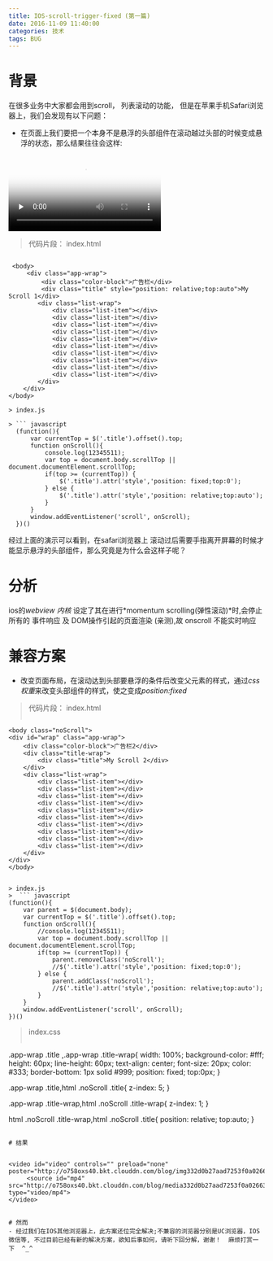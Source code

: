 ```yaml
---
title: IOS-scroll-trigger-fixed (第一篇)
date: 2016-11-09 11:40:00
categories: 技术
tags: BUG
---
```


# 背景

在很多业务中大家都会用到scroll， 列表滚动的功能， 但是在苹果手机Safari浏览器上，我们会发现有以下问题：

- 在页面上我们要把一个本身不是悬浮的头部组件在滚动越过头部的时候变成悬浮的状态，那么结果往往会这样:

<video id="video" controls="" preload="none" poster="http://o758oxs40.bkt.clouddn.com/blog/imgf67ac3879f66c98ba6eaab784a1f3359.jpg">
      <source id="mp4" src="http://o758oxs40.bkt.clouddn.com/blog/mediaf67ac3879f66c98ba6eaab784a1f3359.mp4" type="video/mp4">
</video>

> 代码片段：
> index.html

>  ``` html
	 <body>
	     <div class="app-wrap">
	         <div class="color-block">广告栏</div>
	         <div class="title" style="position: relative;top:auto">My Scroll 1</div>
	        <div class="list-wrap">
	            <div class="list-item"></div>
	            <div class="list-item"></div>
	            <div class="list-item"></div>
	            <div class="list-item"></div>
	            <div class="list-item"></div>
	            <div class="list-item"></div>
	            <div class="list-item"></div>
	            <div class="list-item"></div>
	            <div class="list-item"></div>
	            <div class="list-item"></div>
	        </div>
	    </div>
	</body>
  ```
> index.js

> ``` javascript
	(function(){
	    var currentTop = $('.title').offset().top;
	    function onScroll(){
	        console.log(12345511);
	        var top = document.body.scrollTop || document.documentElement.scrollTop;
	        if(top >= (currentTop)) {
	            $('.title').attr('style','position: fixed;top:0');
	        } else {
	            $('.title').attr('style','position: relative;top:auto');
	        }
	    }
	    window.addEventListener('scroll', onScroll);
	})()

 ```






经过上面的演示可以看到，在safari浏览器上 滚动过后需要手指离开屏幕的时候才能显示悬浮的头部组件，那么究竟是为什么会这样子呢？


# 分析

ios的*webview 内核* 设定了其在进行*momentum scrolling(弹性滚动)*时,会停止所有的 事件响应 及 DOM操作引起的页面渲染 (亲测),故 onscroll 不能实时响应


# 兼容方案

- 改变页面布局，在滚动达到头部要悬浮的条件后改变父元素的样式，通过*css权重*来改变头部组件的样式，使之变成*position:fixed*


> 代码片段：
> index.html
> ``` html
	<body class="noScroll">
	<div id="wrap" class="app-wrap">
	    <div class="color-block">广告栏2</div>
	    <div class="title-wrap">
	        <div class="title">My Scroll 2</div>
	    </div>
	    <div class="list-wrap">
	        <div class="list-item"></div>
	        <div class="list-item"></div>
	        <div class="list-item"></div>
	        <div class="list-item"></div>
	        <div class="list-item"></div>
	        <div class="list-item"></div>
	        <div class="list-item"></div>
	        <div class="list-item"></div>
	        <div class="list-item"></div>
	        <div class="list-item"></div>
	    </div>
	</div>
	</body>
```

> index.js
>  ``` javascript
(function(){
    var parent = $(document.body);
    var currentTop = $('.title').offset().top;
    function onScroll(){
        //console.log(12345511);
        var top = document.body.scrollTop || document.documentElement.scrollTop;
        if(top >= (currentTop)) {
            parent.removeClass('noScroll');
            //$('.title').attr('style','position: fixed;top:0');
        } else {
            parent.addClass('noScroll');
            //$('.title').attr('style','position: relative;top:auto');
        }
    }
    window.addEventListener('scroll', onScroll);
})()
 ```

> index.css
>  ``` css
.app-wrap .title ,.app-wrap .title-wrap{
    width: 100%;
    background-color: #fff;
    height: 60px;
    line-height: 60px;
    text-align: center;
    font-size: 20px;
    color: #333;
    border-bottom: 1px solid #999;
    position: fixed;
    top:0px;
}

.app-wrap .title,html .noScroll .title{
    z-index: 5;
}

.app-wrap .title-wrap,html .noScroll .title-wrap{
    z-index: 1;
}

html .noScroll .title-wrap,html .noScroll .title{
    position: relative;
    top:auto;
}

 ```

# 结果


<video id="video" controls="" preload="none" poster="http://o758oxs40.bkt.clouddn.com/blog/img332d0b27aad7253f0a026638f0a80ec5.jpg">
      <source id="mp4" src="http://o758oxs40.bkt.clouddn.com/blog/media332d0b27aad7253f0a026638f0a80ec5.mp4" type="video/mp4">
</video>


# 然而
- 经过我们在IOS其他浏览器上，此方案还位完全解决;不兼容的浏览器分别是UC浏览器，IOS微信等, 不过目前已经有新的解决方案，欲知后事如何，请听下回分解，谢谢！  麻烦打赏一下  ^_^










